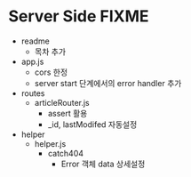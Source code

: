 # Server Side FIXME

- readme
    - 목차 추가
- app.js
    - cors 한정
    - server start 단계에서의 error handler 추가
- routes
    - articleRouter.js
        - assert 활용
        - _id, lastModifed 자동설정
- helper
    - helper.js
        - catch404
            - Error 객체 data 상세설정
        